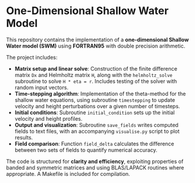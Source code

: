 # One-Dimensional Shallow Water Model

This repository contains the implementation of a **one-dimensional Shallow Water model (SWM)** using **FORTRAN95** with double precision arithmetic.  

The project includes:  

* **Matrix setup and linear solve**: Construction of the finite difference matrix `Dx` and Helmholtz matrix `H`, along with the `helmholtz_solve` subroutine to solve `H * eta = r`. Includes testing of the solver with random input vectors.  
* **Time-stepping algorithm**: Implementation of the theta-method for the shallow water equations, using subroutine `timestepping` to update velocity and height perturbations over a given number of timesteps.  
* **Initial conditions**: Subroutine `initial_condition` sets up the initial velocity and height profiles.  
* **Output and visualization**: Subroutine `save_fields` writes computed fields to text files, with an accompanying `visualise.py` script to plot results.  
* **Field comparison**: Function `field_delta` calculates the difference between two sets of fields to quantify numerical accuracy.  

The code is structured for **clarity and efficiency**, exploiting properties of banded and symmetric matrices and using BLAS/LAPACK routines where appropriate. A Makefile is included for compilation.  
